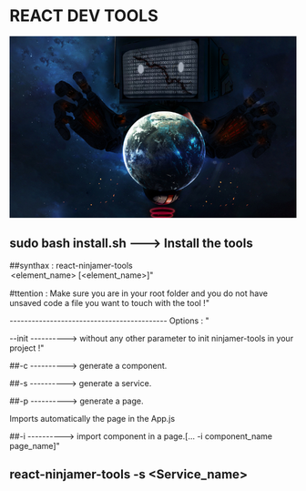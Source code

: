 # REACT DEV TOOLS

<img src="logo.jpg"></img>

## sudo bash install.sh ---> Install the tools

##synthax : react-ninjamer-tools <option> <element_name> [<element_name>]"
	

#ttention : Make sure you are in your root folder and you do not have unsaved code a file you want to touch with the tool !"
	
------------------------------------------- Options : "
	
--init ----------> without any other parameter to init ninjamer-tools in your project !"
	
##-c ----------> generate a component.
	
##-s ----------> generate a service.
	
##-p ----------> generate a page.

Imports automatically the page in the App.js

##-i ----------> import component in a page.[... -i component_name page_name]" 


##  react-ninjamer-tools -s <Service_name>

